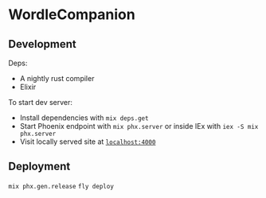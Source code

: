 # WordleCompanion

## Development
Deps:
* A nightly rust compiler
* Elixir

To start dev server:
* Install dependencies with `mix deps.get`
* Start Phoenix endpoint with `mix phx.server` or inside IEx with `iex -S mix phx.server`
* Visit locally served site at [`localhost:4000`](http://localhost:4000)

## Deployment
`mix phx.gen.release`
`fly deploy`
